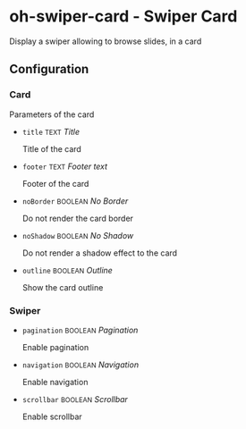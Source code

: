 # oh-swiper-card - Swiper Card

<!-- GENERATED componentDescription -->
Display a swiper allowing to browse slides, in a card
<!-- GENERATED /componentDescription -->

## Configuration

<!-- GENERATED props -->

### Card

Parameters of the card


- `title` <small>TEXT</small> _Title_

  Title of the card

- `footer` <small>TEXT</small> _Footer text_

  Footer of the card

- `noBorder` <small>BOOLEAN</small> _No Border_

  Do not render the card border

- `noShadow` <small>BOOLEAN</small> _No Shadow_

  Do not render a shadow effect to the card

- `outline` <small>BOOLEAN</small> _Outline_

  Show the card outline

### Swiper


- `pagination` <small>BOOLEAN</small> _Pagination_

  Enable pagination

- `navigation` <small>BOOLEAN</small> _Navigation_

  Enable navigation

- `scrollbar` <small>BOOLEAN</small> _Scrollbar_

  Enable scrollbar

<!-- GENERATED /props -->
